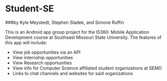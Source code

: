 # Student-SE
###by Kyle Meystedt, Stephen Sladek, and Simone Ruffin

This is an Android app group project for the IS360: Mobile Application Development course at Southeast Missouri State University.
The features of this app will include:
- View job opportunities via an API
- View internship opportunities
- View Research opportunities
- View info for Computer Science affiliated student organizations at SEMO
- Links to chat channels and websites for said organizations
